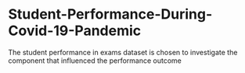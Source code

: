 # Student-Performance-During-Covid-19-Pandemic
The student performance in exams dataset is chosen to investigate the component that influenced the performance outcome
